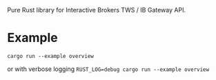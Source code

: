 Pure Rust library for Interactive Brokers TWS / IB Gateway API.

# Example
`cargo run --example overview`

or with verbose logging
`RUST_LOG=debug cargo run --example overview`
